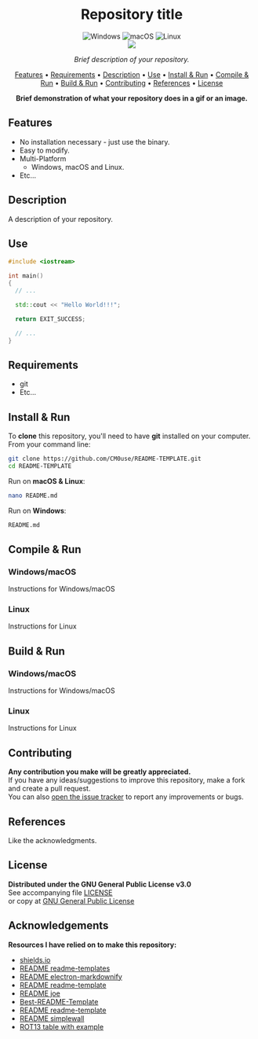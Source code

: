 <!--
*** If you like this README,
*** it is available as a template in my repositories,
*** here is the link:
*** https://github.com/CM0use/README-TEMPLATE
-->
<h1 align="center">Repository title</h1>

<p align="center">
  <img src="https://img.shields.io/badge/Windows-0078d7?style=for-the-badge&logo=windows&logoColor=ffffff" alt="Windows">
  <img src="https://img.shields.io/badge/mac%20OS-313131?style=for-the-badge&logo=macos&logoColor=d7d7d7" alt="macOS">
  <img src="https://img.shields.io/badge/Linux-ffffff?style=for-the-badge&logo=linux&logoColor=000000" alt="Linux">
  <br>
  <a href="https://github.com/CM0use/README-TEMPLATE/blob/main/LICENSE"><img src="https://img.shields.io/badge/License-GPLv3-4a6484?style=for-the-badge"></a>
</p>

<p align="center"><i>Brief description of your repository.</i></p>

<p align="center">
  <a href="#features">Features</a> •
  <a href="#requirements">Requirements</a> •
  <a href="#description">Description</a> •
  <a href="#use">Use</a> •
  <a href="#install--run">Install & Run</a> •
  <a href="#compile--run">Compile & Run</a> •
  <a href="#build--run">Build & Run</a> •
  <a href="#contributing">Contributing</a> •
  <a href="#references">References</a> •
  <a href="#license">License</a>
</p>

<div align="center">

**Brief demonstration of what your repository does in a gif or an image.**
</div>

## Features
* No installation necessary - just use the binary.
* Easy to modify.
* Multi-Platform
  - Windows, macOS and Linux.
* Etc...

## Description
A description of your repository.

## Use
```cpp
#include <iostream>

int main()
{
  // ...

  std::cout << "Hello World!!!";

  return EXIT_SUCCESS;

  // ...
}
```

## Requirements
* git
* Etc...

## Install & Run
To **clone** this repository, you'll need to have **git** installed on your computer.<br>
From your command line:

```bash
git clone https://github.com/CM0use/README-TEMPLATE.git
cd README-TEMPLATE
```

Run on **macOS & Linux**:
```bash
nano README.md
```

Run on **Windows**:
```cmd
README.md
```

## Compile & Run
### Windows/macOS
Instructions for Windows/macOS

### Linux
Instructions for Linux

## Build & Run
### Windows/macOS
Instructions for Windows/macOS

### Linux
Instructions for Linux

## Contributing
**Any contribution you make will be greatly appreciated.**<br>
If you have any ideas/suggestions to improve this repository, make a fork and create a pull request.<br>
You can also <a href="https://github.com/CM0use/README-TEMPLATE/issues">open the issue tracker</a> to report any improvements or bugs.<br>

## References
Like the acknowledgments.

## License
**Distributed under the GNU General Public License v3.0**<br>
See accompanying file <a href="https://github.com/CM0use/README-TEMPLATE/blob/main/LICENSE">LICENSE</a><br>
or copy at <a href="https://www.gnu.org/licenses/gpl-3.0.txt">GNU General Public License</a>

## Acknowledgements
**Resources I have relied on to make this repository:**

* <a href="https://shields.io/">shields.io</a>
* <a href="https://www.readme-templates.com/">README readme-templates</a>
* <a href="https://github.com/amitmerchant1990/electron-markdownify/blob/master/README.md">README electron-markdownify</a>
* <a href="https://github.com/dbader/readme-template/blob/master/README.md">README readme-template</a>
* <a href="https://github.com/karan/joe/blob/master/README.md">README joe</a>
* <a href="https://github.com/othneildrew/Best-README-Template">Best-README-Template</a>
* <a href="https://github.com/me-and-company/readme-template">README readme-template</a>
* <a href="https://github.com/henrypp/simplewall/blob/master/README.md">README simplewall</a>
* <a href="https://commons.wikimedia.org/wiki/File:ROT13_table_with_example.svg">ROT13 table with example</a>
